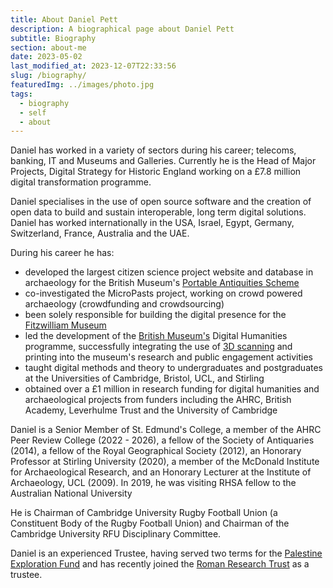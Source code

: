 ```yaml
---
title: About Daniel Pett
description: A biographical page about Daniel Pett
subtitle: Biography
section: about-me
date: 2023-05-02
last_modified_at: 2023-12-07T22:33:56
slug: /biography/
featuredImg: ../images/photo.jpg 
tags:
  - biography
  - self
  - about
---
```


Daniel has worked in a variety of sectors during his career; telecoms, banking, 
IT and Museums and Galleries. Currently he is the Head of Major Projects, Digital Strategy for Historic England
working on a £7.8 million digital transformation programme. 

Daniel specialises in the use of open source software and the creation of  open data to build and sustain
interoperable, long term digital solutions. Daniel has worked internationally in the USA, Israel, Egypt, Germany, Switzerland, France, Australia and the UAE. 

During his career he has:

* developed the largest citizen science project website and database in archaeology for the British Museum's [Portable Antiquities Scheme](https://finds.org.uk)
* co-investigated the MicroPasts project, working on crowd powered archaeology (crowdfunding and crowdsourcing)
* been solely responsible for building the digital presence for the [Fitzwilliam Museum](https://fitzmuseum.cam.ac.uk)
* led the development of the [British Museum's](https://britishmuseum.org) Digital Humanities programme, successfully integrating the use of [3D scanning](https://sketchfab.com/britishmuseum) and printing into the museum's research and public engagement activities
* taught digital methods and theory to undergraduates and postgraduates at the Universities of Cambridge, Bristol, UCL, and Stirling
* obtained over a £1 million in research funding for digital humanities and archaeological projects from funders including the AHRC, British Academy, Leverhulme Trust and the University of Cambridge

Daniel is a Senior Member of St. Edmund's College, a member of the AHRC Peer Review College (2022 - 2026), a fellow of the Society of Antiquaries (2014), a fellow of the Royal Geographical Society (2012), an Honorary Professor at Stirling University (2020), a member of the McDonald Institute for Archaeological Research, and an
Honorary Lecturer at the Institute of Archaeology, UCL (2009). In 2019, he was visiting RHSA fellow to the Australian National University

He is Chairman of Cambridge University Rugby Football Union (a Constituent Body of the Rugby Football Union) and Chairman 
of the Cambridge University RFU Disciplinary Committee. 

Daniel is an experienced Trustee, having served two terms for the [Palestine Exploration Fund](https://pef.org.uk) and has 
recently joined the [Roman Research Trust](https://romanresearchtrust.org/) as a trustee. 
